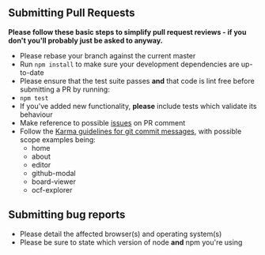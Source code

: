 ## Submitting Pull Requests

**Please follow these basic steps to simplify pull request reviews - if you don't you'll probably just be asked to anyway.**

* Please rebase your branch against the current master
* Run ```npm install``` to make sure your development dependencies are up-to-date
* Please ensure that the test suite passes **and** that code is lint free before submitting a PR by running:
 * ```npm test```
* If you've added new functionality, **please** include tests which validate its behaviour
* Make reference to possible [issues](https://github.com/intel/zephyrjs-ide/issues) on PR comment
* Follow the [Karma guidelines for git commit
  messages](http://karma-runner.github.io/1.0/dev/git-commit-msg.html), with
  possible scope examples being:
  * home
  * about
  * editor
  * github-modal
  * board-viewer
  * ocf-explorer

## Submitting bug reports

* Please detail the affected browser(s) and operating system(s)
* Please be sure to state which version of node **and** npm you're using
